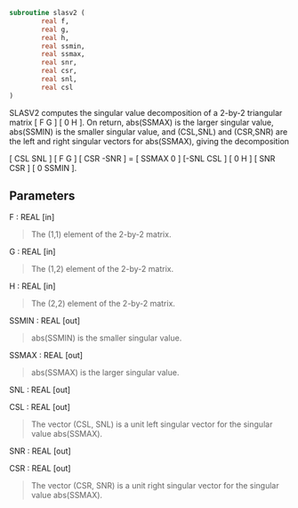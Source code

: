 ```fortran
subroutine slasv2 (
        real f,
        real g,
        real h,
        real ssmin,
        real ssmax,
        real snr,
        real csr,
        real snl,
        real csl
)
```

SLASV2 computes the singular value decomposition of a 2-by-2
triangular matrix
[  F   G  ]
[  0   H  ].
On return, abs(SSMAX) is the larger singular value, abs(SSMIN) is the
smaller singular value, and (CSL,SNL) and (CSR,SNR) are the left and
right singular vectors for abs(SSMAX), giving the decomposition

[ CSL  SNL ] [  F   G  ] [ CSR -SNR ]  =  [ SSMAX   0   ]
[-SNL  CSL ] [  0   H  ] [ SNR  CSR ]     [  0    SSMIN ].

## Parameters
F : REAL [in]
> The (1,1) element of the 2-by-2 matrix.

G : REAL [in]
> The (1,2) element of the 2-by-2 matrix.

H : REAL [in]
> The (2,2) element of the 2-by-2 matrix.

SSMIN : REAL [out]
> abs(SSMIN) is the smaller singular value.

SSMAX : REAL [out]
> abs(SSMAX) is the larger singular value.

SNL : REAL [out]

CSL : REAL [out]
> The vector (CSL, SNL) is a unit left singular vector for the
> singular value abs(SSMAX).

SNR : REAL [out]

CSR : REAL [out]
> The vector (CSR, SNR) is a unit right singular vector for the
> singular value abs(SSMAX).
